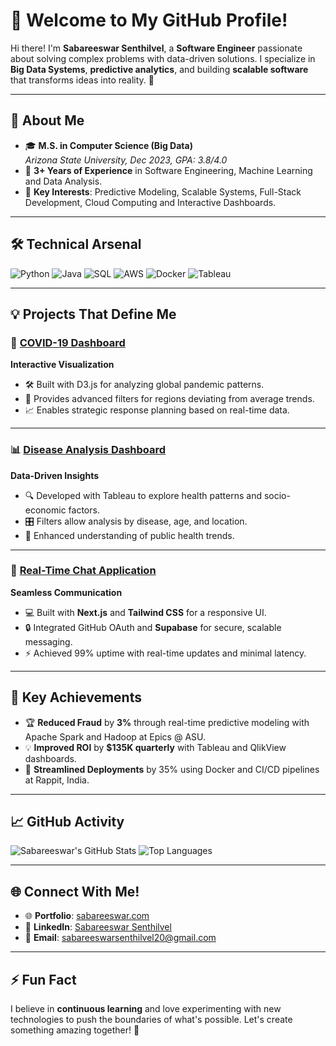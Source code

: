 # 👋 Welcome to My GitHub Profile!

Hi there! I'm **Sabareeswar Senthilvel**, a **Software Engineer** passionate about solving complex problems with data-driven solutions. I specialize in **Big Data Systems**, **predictive analytics**, and building **scalable software** that transforms ideas into reality. 🚀

---

## 🚀 About Me

- 🎓 **M.S. in Computer Science (Big Data)**  
  *Arizona State University, Dec 2023, GPA: 3.8/4.0*
- 💼 **3+ Years of Experience** in Software Engineering, Machine Learning and Data Analysis.
- 🌟 **Key Interests**: Predictive Modeling, Scalable Systems, Full-Stack Development, Cloud Computing and Interactive Dashboards.

---

## 🛠️ Technical Arsenal

![Python](https://img.shields.io/badge/-Python-3776AB?logo=python&logoColor=white&style=for-the-badge)
![Java](https://img.shields.io/badge/-Java-007396?logo=java&logoColor=white&style=for-the-badge)
![SQL](https://img.shields.io/badge/-SQL-4479A1?logo=postgresql&logoColor=white&style=for-the-badge)
![AWS](https://img.shields.io/badge/-AWS-FF9900?logo=amazonaws&logoColor=white&style=for-the-badge)
![Docker](https://img.shields.io/badge/-Docker-2496ED?logo=docker&logoColor=white&style=for-the-badge)
![Tableau](https://img.shields.io/badge/-Tableau-E97627?logo=tableau&logoColor=white&style=for-the-badge)

---

## 💡 Projects That Define Me

### 🦠 [COVID-19 Dashboard](https://github.com/Sabari202/covid-19_dashboard)
**Interactive Visualization**  
- 🛠 Built with D3.js for analyzing global pandemic patterns.  
- 🎯 Provides advanced filters for regions deviating from average trends.  
- 📈 Enables strategic response planning based on real-time data.  

---

### 📊 [Disease Analysis Dashboard](https://github.com/Sabari202/Disease-Analysis-Dashboard)
**Data-Driven Insights**  
- 🔍 Developed with Tableau to explore health patterns and socio-economic factors.  
- 🎛 Filters allow analysis by disease, age, and location.  
- 🧠 Enhanced understanding of public health trends.  

---

### 💬 [Real-Time Chat Application](https://github.com/Sabari202/realtime-chat)
**Seamless Communication**  
- 💻 Built with **Next.js** and **Tailwind CSS** for a responsive UI.  
- 🔒 Integrated GitHub OAuth and **Supabase** for secure, scalable messaging.  
- ⚡ Achieved 99% uptime with real-time updates and minimal latency.  

---

## 🌟 Key Achievements
- 🏆 **Reduced Fraud** by **3%** through real-time predictive modeling with Apache Spark and Hadoop at Epics @ ASU.  
- 💡 **Improved ROI** by **$135K quarterly** with Tableau and QlikView dashboards.  
- 🚀 **Streamlined Deployments** by 35% using Docker and CI/CD pipelines at Rappit, India.  

---

## 📈 GitHub Activity

![Sabareeswar's GitHub Stats](https://github-readme-stats.vercel.app/api?username=Sabari202&show_icons=true&theme=radical)
![Top Languages](https://github-readme-stats.vercel.app/api/top-langs/?username=Sabari202&layout=compact&theme=radical)

---

## 🌐 Connect With Me!

- 🌐 **Portfolio**: [sabareeswar.com](https://new-portfolio-livid-theta.vercel.app/)
- 💼 **LinkedIn**: [Sabareeswar Senthilvel](https://www.linkedin.com/in/sabareeswar)
- 📧 **Email**: [sabareeswarsenthilvel20@gmail.com](mailto:sabareeswarsenthilvel20@gmail.com)

---

## ⚡ Fun Fact
I believe in **continuous learning** and love experimenting with new technologies to push the boundaries of what's possible. Let's create something amazing together! 🤝
